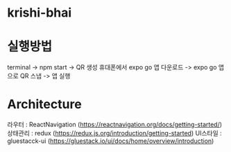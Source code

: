 # krishi-bhai

# 실행방법
terminal -> npm start -> QR 생성
휴대폰에서 expo go 앱 다운로드 -> expo go 앱으로 QR 스냅 -> 앱 실행

# Architecture
라우터 : ReactNavigation (https://reactnavigation.org/docs/getting-started/)
상태관리 : redux (https://redux.js.org/introduction/getting-started)
UI스타일 : gluestacck-ui (https://gluestack.io/ui/docs/home/overview/introduction)
